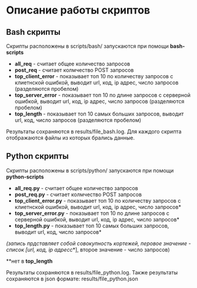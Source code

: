 # **Описание работы скриптов**
## **Bash скрипты**
Скрипты расположены в scripts/bash/ запускаются при помощи **bash-scripts**
* **all_req** - считает общее количество запросов
* **post_req** - считает колмчество POST запросов
* **top_client_error** - показывает топ 10 по количеству запросов с клиетнской ошибкой, выводит
url, код, ip адрес, число запросов (разделяются пробелом)
* **top_server_error** - показывает топ 10 по длине запросов с серверной ошибкой, выводит 
url, код, ip адрес, число запросов (разделяются пробелом)
* **top_length** - показывает топ 10 самых больших запросов, выводит
url, код, число запросов (разделяются пробелом)

Результаты сохраняются в results/file_bash.log. Для каждого скрипта отображаются
файлы из которых брались данные.

## **Python скрипты**
Скрипты расположены в scripts/python/ запускаются при помощи **python-scripts**
* **all_req.py** - считает общее количество запросов
* **post_req.py** - считает колмчество POST запросов
* **top_client_error.py** - показывает топ 10 по количеству запросов с клиетнской ошибкой, выводит
url, код, ip адрес, число запросов*
* **top_server_error.py** - показывает топ 10 по длине запросов с серверной ошибкой, выводит 
url, код, ip адрес, число запросов*
* **top_length.py** - показывает топ 10 самых больших запросов, выводит
url, код, число запросов*

*(запись прдставляет собой совокупность кортежей, перовое значение - список 
[url, код, ip адресс**], второе значение - число запросов)

**нет в **top_length**

Результаты сохраняются в results/file_python.log.
Также результаты сохраняются в json формате: results/file_python.json
